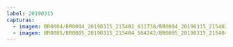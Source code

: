 ```yaml
---
label: 20190315
capturas:
  - imagem: BR0004/BR0004_20190315_215402_611738/BR0004_20190315_215402_611738_stack_81_meteors.jpg
  - imagem: BR0005/BR0005_20190315_215404_564242/BR0005_20190315_215404_564242_stack_46_meteors.jpg
---
```

